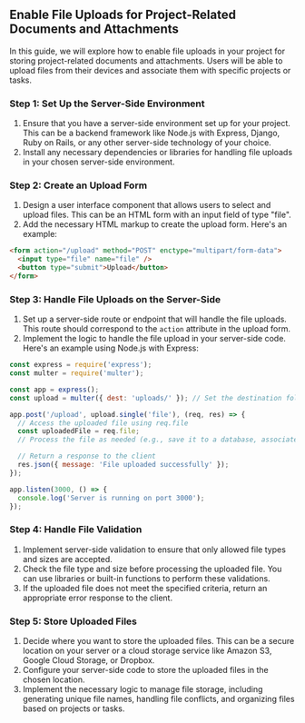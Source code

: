 

## Enable File Uploads for Project-Related Documents and Attachments

In this guide, we will explore how to enable file uploads in your project for storing project-related documents and attachments. Users will be able to upload files from their devices and associate them with specific projects or tasks.

### Step 1: Set Up the Server-Side Environment

1. Ensure that you have a server-side environment set up for your project. This can be a backend framework like Node.js with Express, Django, Ruby on Rails, or any other server-side technology of your choice.
2. Install any necessary dependencies or libraries for handling file uploads in your chosen server-side environment.

### Step 2: Create an Upload Form

1. Design a user interface component that allows users to select and upload files. This can be an HTML form with an input field of type "file".
2. Add the necessary HTML markup to create the upload form. Here's an example:

```html
<form action="/upload" method="POST" enctype="multipart/form-data">
  <input type="file" name="file" />
  <button type="submit">Upload</button>
</form>
```

### Step 3: Handle File Uploads on the Server-Side

1. Set up a server-side route or endpoint that will handle the file uploads. This route should correspond to the `action` attribute in the upload form.
2. Implement the logic to handle the file upload in your server-side code. Here's an example using Node.js with Express:

```javascript
const express = require('express');
const multer = require('multer');

const app = express();
const upload = multer({ dest: 'uploads/' }); // Set the destination folder for uploaded files

app.post('/upload', upload.single('file'), (req, res) => {
  // Access the uploaded file using req.file
  const uploadedFile = req.file;
  // Process the file as needed (e.g., save it to a database, associate it with a project or task)

  // Return a response to the client
  res.json({ message: 'File uploaded successfully' });
});

app.listen(3000, () => {
  console.log('Server is running on port 3000');
});
```

### Step 4: Handle File Validation

1. Implement server-side validation to ensure that only allowed file types and sizes are accepted.
2. Check the file type and size before processing the uploaded file. You can use libraries or built-in functions to perform these validations.
3. If the uploaded file does not meet the specified criteria, return an appropriate error response to the client.

### Step 5: Store Uploaded Files

1. Decide where you want to store the uploaded files. This can be a secure location on your server or a cloud storage service like Amazon S3, Google Cloud Storage, or Dropbox.
2. Configure your server-side code to store the uploaded files in the chosen location.
3. Implement the necessary logic to manage file storage, including generating unique file names, handling file conflicts, and organizing files based on projects or tasks.

